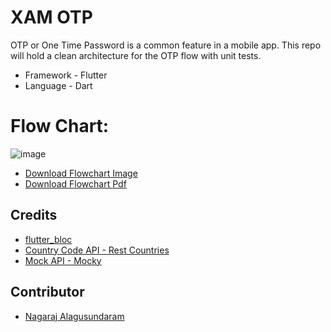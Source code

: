 # XAM OTP

OTP or One Time Password is a common feature in a mobile app. This repo will hold a clean architecture for the OTP flow with unit tests.

- Framework - Flutter
- Language - Dart

# Flow Chart:
![image](https://user-images.githubusercontent.com/14884575/94113161-d114d700-fe89-11ea-8d9f-d5184b2e8019.png)
- [Download Flowchart Image](https://app.lucidchart.com/documents/view/0702f2df-b048-4d00-b753-c0d592e93ae8)
- [Download Flowchart Pdf](https://app.lucidchart.com/publicSegments/view/47d5ad93-cde1-4227-a3b5-0b6108e08bfc)


## Credits
- [flutter_bloc](https://pub.dev/packages/flutter_bloc)
- [Country Code API - Rest Countries](https://restcountries.eu)
- [Mock API - Mocky](https://run.mocky.io)

## Contributor
- [Nagaraj Alagusundaram](https://www.nagaraj.com.au)

